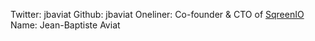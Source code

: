Twitter: jbaviat
Github: jbaviat
Oneliner: Co-founder & CTO of <a href="https://www.sqreen.io/" target="_blank">SqreenIO</a>
Name: Jean-Baptiste Aviat